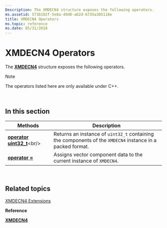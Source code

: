```yaml
---
Description: The XMDECN4 structure exposes the following operators.
ms.assetid: 573b102f-5e8a-49d0-a62d-6735a385118e
title: XMDECN4 Operators
ms.topic: reference
ms.date: 05/31/2018
---
```


# XMDECN4 Operators

The [**XMDECN4**](https://msdn.microsoft.com/library/Ee419440(v=VS.85).aspx) structure exposes the following operators.

> [!Note]  
> The operators listed here are only available under C++.

 

## In this section



| Methods                                                            | Description                                                                                                           |
|--------------------------------------------------------------------|-----------------------------------------------------------------------------------------------------------------------|
| [**operator uint32\_t**](https://msdn.microsoft.com/library/Hh437948(v=VS.85).aspx)<br/> | Returns an instance of `uint32_t` containing the components of the `XMDECN4` instance in a packed format. <br/> |
| [**operator =**](xmdecn4-operator-eq.md)<br/>               | Assigns vector component data to the current instance of `XMDECN4`. <br/>                                       |



 

## Related topics

<dl> <dt>

[XMDECN4 Extensions](ovw-xmdecn4-extensions.md)
</dt> <dt>

**Reference**
</dt> <dt>

[**XMDECN4**](https://msdn.microsoft.com/library/Ee419440(v=VS.85).aspx)
</dt> </dl>

 

 




